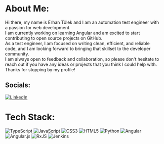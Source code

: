 #  About Me:
Hi there, my name is Erhan Tölek and I am an automation test engineer with a passion for web development. <br>I am currently working on learning Angular and am excited to start contributing to open source projects on GitHub. <br>As a test engineer, I am focused on writing clean, efficient, and reliable code, and I am looking forward to bringing that skillset to the developer community. <br>I am always open to feedback and collaboration, so please don't hesitate to reach out if you have any ideas or projects that you think I could help with. <br>Thanks for stopping by my profile!


##  Socials:
[![LinkedIn](https://img.shields.io/badge/LinkedIn-%230077B5.svg?logo=linkedin&logoColor=white)](https://linkedin.com/in/erhan-tolek)

#  Tech Stack:
![TypeScript](https://img.shields.io/badge/typescript-%23007ACC.svg?style=flat&logo=typescript&logoColor=white) ![JavaScript](https://img.shields.io/badge/javascript-%23323330.svg?style=flat&logo=javascript&logoColor=%23F7DF1E) ![CSS3](https://img.shields.io/badge/css3-%231572B6.svg?style=flat&logo=css3&logoColor=white) ![HTML5](https://img.shields.io/badge/html5-%23E34F26.svg?style=flat&logo=html5&logoColor=white) ![Python](https://img.shields.io/badge/python-3670A0?style=flat&logo=python&logoColor=ffdd54) ![Angular](https://img.shields.io/badge/angular-%23DD0031.svg?style=flat&logo=angular&logoColor=white) ![Angular.js](https://img.shields.io/badge/angular.js-%23E23237.svg?style=flat&logo=angularjs&logoColor=white) ![RxJS](https://img.shields.io/badge/rxjs-%23B7178C.svg?style=flat&logo=reactivex&logoColor=white) ![Jenkins](https://img.shields.io/badge/jenkins-%232C5263.svg?style=flat&logo=jenkins&logoColor=white)

